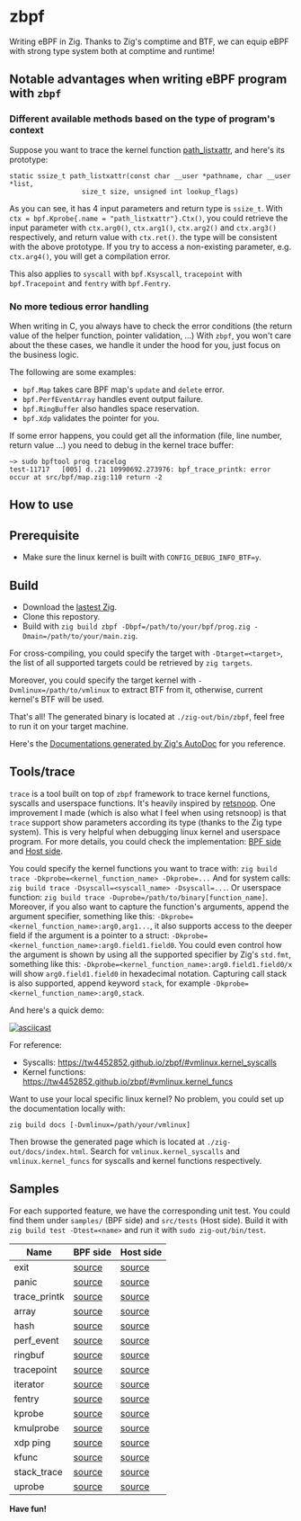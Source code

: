 # zbpf
Writing eBPF in Zig. Thanks to Zig's comptime and BTF, we can equip eBPF with strong type system both at comptime and runtime!

## Notable advantages when writing eBPF program with `zbpf`

### Different available methods based on the type of program's context

Suppose you want to trace the kernel function [path_listxattr](https://github.com/torvalds/linux/blob/7475e51b87969e01a6812eac713a1c8310372e8a/fs/xattr.c#L856-L857),
and here's its prototype:

```
static ssize_t path_listxattr(const char __user *pathname, char __user *list,
			      size_t size, unsigned int lookup_flags)
```
As you can see, it has 4 input parameters and return type is `ssize_t`.
With `ctx = bpf.Kprobe{.name = "path_listxattr"}.Ctx()`, you could retrieve
the input parameter with `ctx.arg0()`, `ctx.arg1()`, `ctx.arg2()` and `ctx.arg3()` respectively,
and return value with `ctx.ret()`.
the type will be consistent with the above prototype. If you try to access a non-existing
parameter, e.g. `ctx.arg4()`, you will get a compilation error.

This also applies to `syscall` with `bpf.Ksyscall`, `tracepoint` with `bpf.Tracepoint` and
`fentry` with `bpf.Fentry`.

### No more tedious error handling

When writing in C, you always have to check the error conditions
(the return value of the helper function, pointer validation, ...)
With `zbpf`, you won't care about the these cases, we handle it under the hood for you,
just focus on the business logic.

The following are some examples:

- `bpf.Map` takes care BPF map's `update` and `delete` error.
- `bpf.PerfEventArray` handles event output failure.
- `bpf.RingBuffer` also handles space reservation.
- `bpf.Xdp` validates the pointer for you.

If some error happens, you could get all the information (file, line number, return value ...)
you need to debug in the kernel trace buffer:

```
~> sudo bpftool prog tracelog
test-11717   [005] d..21 10990692.273976: bpf_trace_printk: error occur at src/bpf/map.zig:110 return -2
```

## How to use

## Prerequisite

- Make sure the linux kernel is built with `CONFIG_DEBUG_INFO_BTF=y`.

## Build

- Download the [lastest Zig](https://ziglang.org/download/).
- Clone this repostory.
- Build with `zig build zbpf -Dbpf=/path/to/your/bpf/prog.zig -Dmain=/path/to/your/main.zig`.

For cross-compiling, you could specify the target with `-Dtarget=<target>`,
the list of all supported targets could be retrieved by `zig targets`.

Moreover, you could specify the target kernel with `-Dvmlinux=/path/to/vmlinux`
to extract BTF from it, otherwise, current kernel's BTF will be used.

That's all! The generated binary is located at `./zig-out/bin/zbpf`,
feel free to run it on your target machine.

Here's the [Documentations generated by Zig's AutoDoc](https://tw4452852.github.io/zbpf)
for you reference.

## Tools/trace

`trace` is a tool built on top of `zbpf` framework to trace kernel functions, syscalls and userspace functions.
It's heavily inspired by [retsnoop](https://github.com/anakryiko/retsnoop).
One improvement I made (which is also what I feel when using retsnoop) is that `trace` support
show parameters according its type (thanks to the Zig type system).
This is very helpful when debugging linux kernel and userspace program.
For more details, you could check the implementation: [BPF side](https://github.com/tw4452852/zbpf/blob/main/src/tools/trace/trace.bpf.zig)
and [Host side](https://github.com/tw4452852/zbpf/blob/main/src/tools/trace/trace.zig).

You could specify the kernel functions you want to trace with: `zig build trace -Dkprobe=<kernel_function_name> -Dkprobe=...`
And for system calls: `zig build trace -Dsyscall=<syscall_name> -Dsyscall=...`.
Or userspace function: `zig build trace -Duprobe=/path/to/binary[function_name]`.
Moreover, if you also want to capture the function's arguments, append the argument specifier, something like this:
`-Dkprobe=<kernel_function_name>:arg0,arg1...`, it also supports access to the deeper field if the argument is a pointer to a struct:
`-Dkprobe=<kernel_function_name>:arg0.field1.field0`.
You could even control how the argument is shown by using all the supported specifier by Zig's `std.fmt`, something like this:
`-Dkprobe=<kernel_function_name>:arg0.field1.field0/x` will show `arg0.field1.field0` in hexadecimal notation.
Capturing call stack is also supported, append keyword `stack`, for example `-Dkprobe=<kernel_function_name>:arg0,stack`.

And here's a quick demo:

[![asciicast](https://asciinema.org/a/675689.svg)](https://asciinema.org/a/675689)

For reference:
- Syscalls: https://tw4452852.github.io/zbpf/#vmlinux.kernel_syscalls
- Kernel functions: https://tw4452852.github.io/zbpf/#vmlinux.kernel_funcs

Want to use your local specific linux kernel? No problem, you could set up the documentation locally with:
```
zig build docs [-Dvmlinux=/path/your/vmlinux]
```
Then browse the generated page which is located at `./zig-out/docs/index.html`.
Search for `vmlinux.kernel_syscalls` and `vmlinux.kernel_funcs` for syscalls and kernel functions respectively.

## Samples

For each supported feature, we have the corresponding unit test.
You could find them under `samples/` (BPF side) and `src/tests` (Host side).
Build it with `zig build test -Dtest=<name>` and run it with `sudo zig-out/bin/test`.

Name | BPF side | Host side
--- | --- | ---
exit | [source](samples/exit.zig) | [source](src/tests/exit.zig)
panic | [source](samples/panic.zig) | [source](src/tests/panic.zig)
trace_printk | [source](samples/trace_printk.zig) | [source](src/tests/trace_printk.zig)
array | [source](samples/array.zig) | [source](src/tests/array.zig)
hash | [source](samples/hash.zig) | [source](src/tests/hash.zig)
perf_event | [source](samples/perf_event.zig) | [source](src/tests/perf_event.zig)
ringbuf | [source](samples/ringbuf.zig) | [source](src/tests/ringbuf.zig)
tracepoint | [source](samples/tracepoint.zig) | [source](src/tests/tracepoint.zig)
iterator | [source](samples/iterator.zig) | [source](src/tests/iterator.zig)
fentry | [source](samples/fentry.zig) | [source](src/tests/fentry.zig)
kprobe | [source](samples/kprobe.zig) | [source](src/tests/kprobe.zig)
kmulprobe | [source](samples/kmulprobe.zig) | [source](src/tests/kmulprobe.zig)
xdp ping | [source](samples/xdp_ping.zig) | [source](src/tests/xdp_ping.zig)
kfunc | [source](samples/kfunc.zig) | [source](src/tests/kfunc.zig)
stack_trace | [source](samples/stacktrace.zig) | [source](src/tests/stacktrace.zig)
uprobe | [source](samples/uprobe.zig) | [source](src/tests/uprobe.zig)

**Have fun!**
